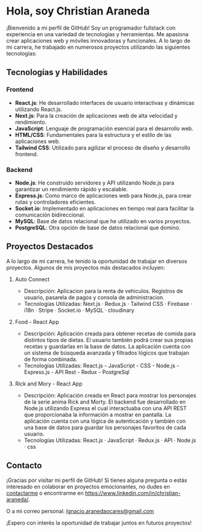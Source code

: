 # Hola, soy Christian Araneda

¡Bienvenido a mi perfil de GitHub! Soy un programador fullstack con experiencia en una variedad de tecnologías y herramientas. Me apasiona crear aplicaciones web y móviles innovadoras y funcionales. A lo largo de mi carrera, he trabajado en numerosos proyectos utilizando las siguientes tecnologías:

## Tecnologías y Habilidades

### Frontend
- **React.js**: He desarrollado interfaces de usuario interactivas y dinámicas utilizando React.js.
- **Next.js**: Para la creación de aplicaciones web de alta velocidad y rendimiento.
- **JavaScript**: Lenguaje de programación esencial para el desarrollo web.
- **HTML/CSS**: Fundamentales para la estructura y el estilo de las aplicaciones web.
- **Tailwind CSS**: Utilizado para agilizar el proceso de diseño y desarrollo frontend.

### Backend
- **Node.js**: He construido servidores y API utilizando Node.js para garantizar un rendimiento rápido y escalable.
- **Express.js**: Como marco de aplicaciones web para Node.js, para crear rutas y controladores eficientes.
- **Socket.io**: Implementado en aplicaciones en tiempo real para facilitar la comunicación bidireccional.
- **MySQL**: Base de datos relacional que he utilizado en varios proyectos.
- **PostgreSQL**: Otra opción de base de datos relacional que domino.

## Proyectos Destacados

A lo largo de mi carrera, he tenido la oportunidad de trabajar en diversos proyectos. Algunos de mis proyectos más destacados incluyen:

1. Auto Connect
   - Descripción: Aplicacion para la renta de vehiculos. Registros de usuario, pasarela de pagos y consola de administracion.
   - Tecnologías Utilizadas: Next.js · Redux.js · Tailwind CSS · Firebase · i18n · Stripe · Socket.io · MySQL · cloudinary

2. Food - React App
   - Descripción: Aplicación creada para obtener recetas de comida para distintos tipos de dietas. El usuario también podrá crear sus propias recetas y guardarlas en la base de datos. La aplicación cuenta con un sistema de búsqueda avanzada y filtrados lógicos que trabajan de forma combinada.
   - Tecnologías Utilizadas: React.js - JavaScript - CSS - Node.js - Express.js - API Rest - Redux - PostgreSql

3. Rick and Mory - React App
   - Descripción: Aplicación creada en React para mostrar los personajes de la serie anima Rick and Morty. El backend fue desarrollado en Node.js utilizando Express el cual interactuaba con una API REST que proporcionaba la información a mostrar en pantalla. La aplicación cuenta con una lógica de autenticación y también con una base de datos para guardar los personajes favoritos de cada usuario.
   - Tecnologías Utilizadas: React.js · JavaScript · Redux.js · API · Node.js · css

## Contacto

¡Gracias por visitar mi perfil de GitHub! Si tienes alguna pregunta o estás interesado en colaborar en proyectos emocionantes, no dudes en [contactarme](mailto:tu@email.com) o encontrarme en https://www.linkedin.com/in/christian-araneda/.

O a mi correo personal: Ignacio.aranedaocares@gmail.com

¡Espero con interés la oportunidad de trabajar juntos en futuros proyectos!

